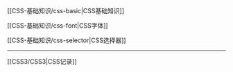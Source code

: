 
[[CSS-基础知识/css-basic|CSS基础知识]]

[[CSS-基础知识/css-font|CSS字体]]

[[CSS-基础知识/css-selector|CSS选择器]]

---

[[CSS3/CSS3|CSS记录]]

